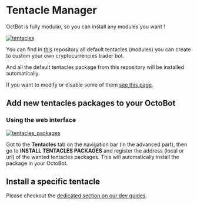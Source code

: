 Tentacle Manager
================

OctBot is fully modular, so you can install any modules you want !

[![tentacles](https://raw.githubusercontent.com/Drakkar-Software/OctoBot/assets/wiki_resources/tentacles.jpg)](https://raw.githubusercontent.com/Drakkar-Software/OctoBot/assets/wiki_resources/tentacles.jpg)

You can find in
[this](https://github.com/Drakkar-Software/OctoBot-Tentacles) repository
all default tentacles (modules) you can create to custom your own
cryptocurrencies trader bot.

And all the default tentacles package from this repository will be
installed automatically.

If you want to modify or disable some of them [see this
page](https://developer.octobot.info/guides/customize-your-octobot).

Add new tentacles packages to your OctoBot
------------------------------------------

### Using the web interface

[![tentacles_packages](https://raw.githubusercontent.com/Drakkar-Software/OctoBot/assets/wiki_resources/tentacles_packages.jpg)](https://raw.githubusercontent.com/Drakkar-Software/OctoBot/assets/wiki_resources/tentacles_packages.jpg)

Got to the **Tentacles** tab on the navigation bar (in the advanced part), then go to
**INSTALL TENTACLES PACKAGES** and register the address (local or url)
of the wanted tentacles packages. This will automatically install the
package in your OctoBot.

Install a specific tentacle
---------------------------

Please checkout the [dedicated section on our dev guides](https://developer.octobot.info/tentacles/customize-your-octobot#installing-the-tentacle-package-bundle).
